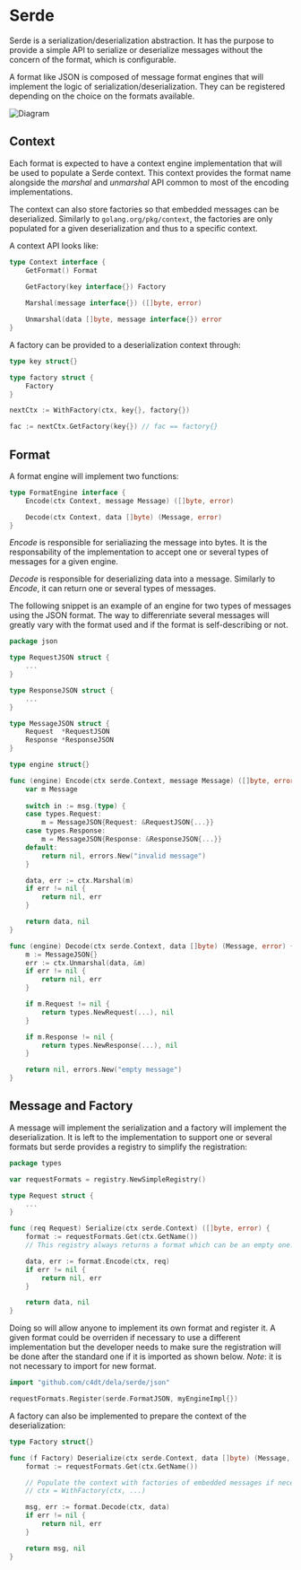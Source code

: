 # Serde

Serde is a serialization/deserialization abstraction. It has the purpose to
provide a simple API to serialize or deserialize messages without the concern of
the format, which is configurable.

A format like JSON is composed of message format engines that will implement the
logic of serialization/deserialization. They can be registered depending on the
choice on the formats available.

![Diagram](assets/serde.png)

## Context

Each format is expected to have a context engine implementation that will be
used to populate a Serde context. This context provides the format name
alongside the _marshal_ and _unmarshal_ API common to most of the encoding
implementations.

The context can also store factories so that embedded messages can be
deserialized. Similarly to `golang.org/pkg/context`, the factories are only
populated for a given deserialization and thus to a specific context.

A context API looks like:

```go
type Context interface {
    GetFormat() Format
    
    GetFactory(key interface{}) Factory

	Marshal(message interface{}) ([]byte, error)

	Unmarshal(data []byte, message interface{}) error
}
```

A factory can be provided to a deserialization context through:

```go
type key struct{}

type factory struct {
    Factory
}

nextCtx := WithFactory(ctx, key{}, factory{})

fac := nextCtx.GetFactory(key{}) // fac == factory{}
```

## Format

A format engine will implement two functions:

```go
type FormatEngine interface {
	Encode(ctx Context, message Message) ([]byte, error)

	Decode(ctx Context, data []byte) (Message, error)
}
```

_Encode_ is responsible for serialiazing the message into bytes. It is the
responsability of the implementation to accept one or several types of messages
for a given engine.

_Decode_ is responsible for deserializing data into a message. Similarly to
_Encode_, it can return one or several types of messages.

The following snippet is an example of an engine for two types of messages using
the JSON format. The way to differenriate several messages will greatly vary
with the format used and if the format is self-describing or not.

```go
package json

type RequestJSON struct {
    ...
}

type ResponseJSON struct {
    ...
}

type MessageJSON struct {
    Request  *RequestJSON
    Response *ResponseJSON
}

type engine struct{}

func (engine) Encode(ctx serde.Context, message Message) ([]byte, error) {
    var m Message
    
    switch in := msg.(type) {
    case types.Request:
        m = MessageJSON{Request: &RequestJSON{...}}
    case types.Response:
        m = MessageJSON{Response: &ResponseJSON{...}}
    default:
        return nil, errors.New("invalid message")
    }

    data, err := ctx.Marshal(m)
    if err != nil {
        return nil, err
    }

    return data, nil
}

func (engine) Decode(ctx serde.Context, data []byte) (Message, error) {
    m := MessageJSON{}
    err := ctx.Unmarshal(data, &m)
    if err != nil {
        return nil, err
    }

    if m.Request != nil {
        return types.NewRequest(...), nil
    }

    if m.Response != nil {
        return types.NewResponse(...), nil
    }

    return nil, errors.New("empty message")
}
```

## Message and Factory

A message will implement the serialization and a factory will implement the
deserialization. It is left to the implementation to support one or several
formats but serde provides a registry to simplify the registration:

```go
package types

var requestFormats = registry.NewSimpleRegistry()

type Request struct {
    ...
}

func (req Request) Serialize(ctx serde.Context) ([]byte, error) {
    format := requestFormats.Get(ctx.GetName())
    // This registry always returns a format which can be an empty one.

    data, err := format.Encode(ctx, req)
    if err != nil {
        return nil, err
    }

    return data, nil
}
```

Doing so will allow anyone to implement its own format and register it. A given
format could be overriden if necessary to use a different implementation but the
developer needs to make sure the registration will be done after the standard
one if it is imported as shown below. *Note*: it is not necessary to import for
new format.

```go
import "github.com/c4dt/dela/serde/json"

requestFormats.Register(serde.FormatJSON, myEngineImpl{})
```

A factory can also be implemented to prepare the context of the deserialization:

```go
type Factory struct{}

func (f Factory) Deserialize(ctx serde.Context, data []byte) (Message, error) {
    format := requestFormats.Get(ctx.GetName())

    // Populate the context with factories of embedded messages if necessary.
    // ctx = WithFactory(ctx, ...)

    msg, err := format.Decode(ctx, data)
    if err != nil {
        return nil, err
    }

    return msg, nil
}
```
